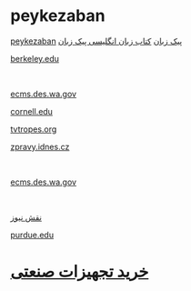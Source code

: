 # peykezaban

<a href="https://sites.google.com/view/peykezaban/home">peykezaban</a>
<a href="https://peykezaban.com/">پیک زبان</a>
<a href="https://xmlp.search.yahoo.com/mobile/s?p=https://peykezaban.com/product-category/english/&amp;guccounter=1">کتاب زبان انگلیسی پیک زبان</a>
&nbsp;

<a href="https://pb.lib.berkeley.edu/xtf/servlet/org.cdlib.xtf.dynaXML.DynaXML?source=/BITAGAP/Display/9775BITAGAP.Work.xml&amp;style=Work.xsl&amp;gobk=https://peykezaban.com/">berkeley.edu</a>

&nbsp;

<a href="https://ecms.des.wa.gov/ECMSUserManager/ForgotPassword.aspx?system=5&amp;startURL=https://peykezaban.com&amp;ReturnUrl=%2FECMS">ecms.des.wa.gov</a>
&nbsp;

<a href="https://yambase-test.sgn.cornell.edu/forum/add_post.pl?page_type=stock&amp;page_object_id=89665&amp;refering_page=https://peykezaban.com/">cornell.edu</a>
&nbsp;

<a href="https://tvtropes.org/pmwiki/no_outbounds.php?o=https://peykezaban.com/">tvtropes.org</a>
&nbsp;

<a href="https://zpravy.idnes.cz/valka-v-syrii-drogy-v-libanonu-dek-/redir.aspx?url=https://peykezaban.com/">zpravy.idnes.cz</a>

&nbsp;
&nbsp;

<a href="https://ecms.des.wa.gov/ECMSUserManager/ForgotPassword.aspx?system=5&amp;startURL=https://peykezaban.com&amp;ReturnUrl=%2FECMS">ecms.des.wa.gov</a>

&nbsp;

<a href="[https://ecms.des.wa.gov/ECMSUserManager/ForgotPassword.aspx?system=5&amp;startURL=https://peykezaban.com&amp;ReturnUrl=%2FECMS](https://naghshnews.ir/)">نقش نیوز</a>
&nbsp;

<a href="https://www.purdue.edu/newsroom/php/feed2js-hp-tmp-smb/feed2js.php?src=https://peykezaban.com&amp;num=5&amp;utf=y">purdue.edu</a>
<h1><strong><a href="https://www.iransanatgroup.com/">خرید تجهیزات صنعتی</a></strong></h1>

